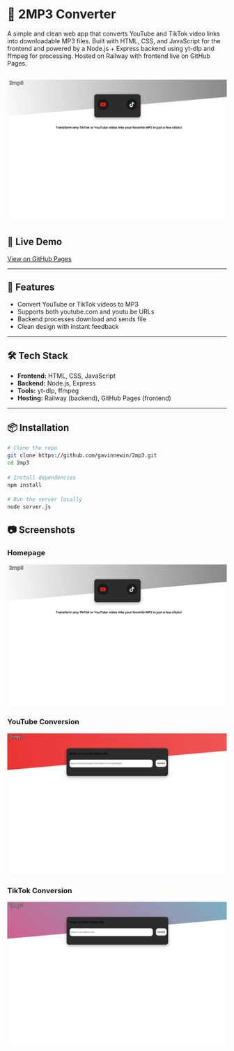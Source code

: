 # 🎵 2MP3 Converter

A simple and clean web app that converts YouTube and TikTok video links into downloadable MP3 files. Built with HTML, CSS, and JavaScript for the frontend and powered by a Node.js + Express backend using yt-dlp and ffmpeg for processing. Hosted on Railway with frontend live on GitHub Pages.

![Screenshot of Pokédex](./screenshots/homepage.png)
--- 

## 🔗 Live Demo
[View on GitHub Pages](https://gavinnewin.github.io/2mp3/)

---

## 🚀 Features

- Convert YouTube or TikTok videos to MP3
- Supports both youtube.com and youtu.be URLs
- Backend processes download and sends file
- Clean design with instant feedback

---

## 🛠️ Tech Stack

- **Frontend:** HTML, CSS, JavaScript
- **Backend:** Node.js, Express
- **Tools:** yt-dlp, ffmpeg
- **Hosting:** Railway (backend), GitHub Pages (frontend)

---

## 📦 Installation

```bash
# Clone the repo
git clone https://github.com/gavinnewin/2mp3.git
cd 2mp3

# Install dependencies
npm install

# Run the server locally
node server.js

```

## 📷 Screenshots

### Homepage
![Main View](./screenshots/homepage.png)

### YouTube Conversion
![Search Example](./screenshots/yt-conversion.png)

### TikTok Conversion
![Modal View](./screenshots/tt-conversion.png)
